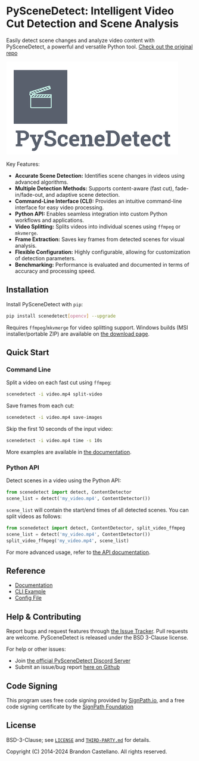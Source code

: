 # PySceneDetect: Intelligent Video Cut Detection and Scene Analysis

Easily detect scene changes and analyze video content with PySceneDetect, a powerful and versatile Python tool.  [Check out the original repo](https://github.com/Breakthrough/PySceneDetect)

[![PySceneDetect](https://raw.githubusercontent.com/Breakthrough/PySceneDetect/main/website/pages/img/pyscenedetect_logo_small.png)]()

Key Features:

*   **Accurate Scene Detection:** Identifies scene changes in videos using advanced algorithms.
*   **Multiple Detection Methods:** Supports content-aware (fast cut), fade-in/fade-out, and adaptive scene detection.
*   **Command-Line Interface (CLI):** Provides an intuitive command-line interface for easy video processing.
*   **Python API:** Enables seamless integration into custom Python workflows and applications.
*   **Video Splitting:** Splits videos into individual scenes using `ffmpeg` or `mkvmerge`.
*   **Frame Extraction:** Saves key frames from detected scenes for visual analysis.
*   **Flexible Configuration:** Highly configurable, allowing for customization of detection parameters.
*   **Benchmarking:** Performance is evaluated and documented in terms of accuracy and processing speed.

## Installation

Install PySceneDetect with `pip`:

```bash
pip install scenedetect[opencv] --upgrade
```

Requires `ffmpeg`/`mkvmerge` for video splitting support. Windows builds (MSI installer/portable ZIP) are available on [the download page](https://scenedetect.com/download/).

## Quick Start

### Command Line

Split a video on each fast cut using `ffmpeg`:

```bash
scenedetect -i video.mp4 split-video
```

Save frames from each cut:

```bash
scenedetect -i video.mp4 save-images
```

Skip the first 10 seconds of the input video:

```bash
scenedetect -i video.mp4 time -s 10s
```

More examples are available in [the documentation](https://www.scenedetect.com/docs/latest/cli.html).

### Python API

Detect scenes in a video using the Python API:

```python
from scenedetect import detect, ContentDetector
scene_list = detect('my_video.mp4', ContentDetector())
```

`scene_list` will contain the start/end times of all detected scenes.  You can split videos as follows:

```python
from scenedetect import detect, ContentDetector, split_video_ffmpeg
scene_list = detect('my_video.mp4', ContentDetector())
split_video_ffmpeg('my_video.mp4', scene_list)
```

For more advanced usage, refer to [the API documentation](https://www.scenedetect.com/docs/latest/api.html).

## Reference

*   [Documentation](https://www.scenedetect.com/docs/)
*   [CLI Example](https://www.scenedetect.com/cli/)
*   [Config File](https://www.scenedetect.com/docs/0.6.4/cli/config_file.html)

## Help & Contributing

Report bugs and request features through [the Issue Tracker](https://github.com/Breakthrough/PySceneDetect/issues).
Pull requests are welcome.  PySceneDetect is released under the BSD 3-Clause license.

For help or other issues:
*   Join [the official PySceneDetect Discord Server](https://discord.gg/H83HbJngk7)
*   Submit an issue/bug report [here on Github](https://github.com/Breakthrough/PySceneDetect/issues)

## Code Signing

This program uses free code signing provided by [SignPath.io](https://signpath.io?utm_source=foundation&utm_medium=github&utm_campaign=PySceneDetect), and a free code signing certificate by the [SignPath Foundation](https://signpath.org?utm_source=foundation&utm_medium=github&utm_campaign=PySceneDetect)

## License

BSD-3-Clause; see [`LICENSE`](LICENSE) and [`THIRD-PARTY.md`](THIRD-PARTY.md) for details.

Copyright (C) 2014-2024 Brandon Castellano.
All rights reserved.